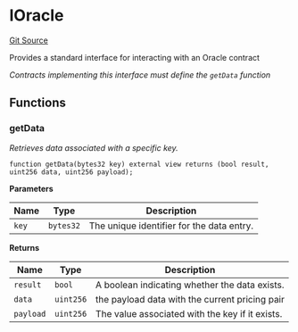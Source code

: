 # IOracle
[Git Source](https://github.com/KBryan/PFP3eInteractive/blob/9ca4333e3a12a1ceff0ce5cf0bec5d44ba67c678/src/Oracle/IOracle.sol)

Provides a standard interface for interacting with an Oracle contract

*Contracts implementing this interface must define the `getData` function*


## Functions
### getData

*Retrieves data associated with a specific key.*


```solidity
function getData(bytes32 key) external view returns (bool result, uint256 data, uint256 payload);
```
**Parameters**

|Name|Type|Description|
|----|----|-----------|
|`key`|`bytes32`|The unique identifier for the data entry.|

**Returns**

|Name|Type|Description|
|----|----|-----------|
|`result`|`bool`|A boolean indicating whether the data exists.|
|`data`|`uint256`|the payload data with the current pricing pair|
|`payload`|`uint256`|The value associated with the key if it exists.|



